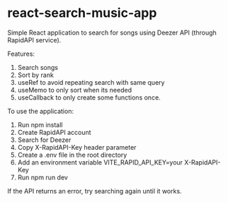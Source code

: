 # react-search-music-app

Simple React application to search for songs using Deezer API (through RapidAPI service).

Features:
  1. Search songs 
  2. Sort by rank
  3. useRef to avoid repeating search with same query
  5. useMemo to only sort when its needed
  6. useCallback to only create some functions once.

To use the application:
 1. Run npm install
 2. Create RapidAPI account
 3. Search for Deezer
 4. Copy X-RapidAPI-Key header parameter
 5. Create a .env file in the root directory
 6. Add an environment variable VITE_RAPID_API_KEY=your X-RapidAPI-Key
 7. Run npm run dev
 
If the API returns an error, try searching again until it works.
